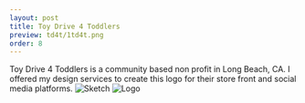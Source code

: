 ```yaml
---
layout: post
title: Toy Drive 4 Toddlers
preview: td4t/1td4t.png
order: 8
---
```

Toy Drive 4 Toddlers is a community based non profit in Long Beach, CA.  I offered my design services to create this logo for their store front and social media platforms.
![Sketch](2td4t.png)
![Logo](1td4t.png)

